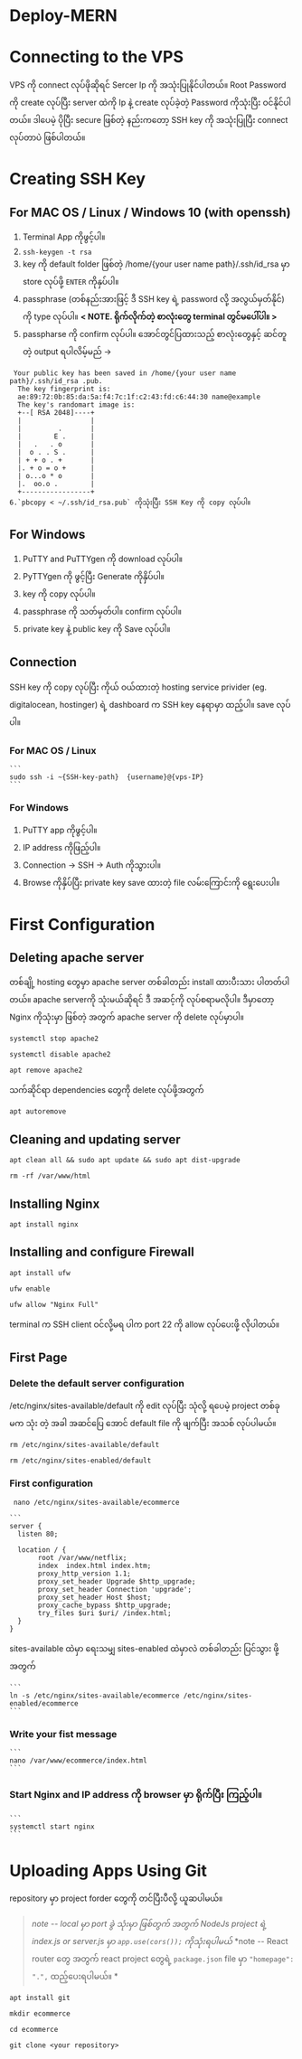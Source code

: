 # Deploy-MERN
# Connecting to the VPS
  VPS ကို connect လုပ်ဖိုဆိုရင် Sercer Ip ကို အသုံးပြုနိုင်ပါတယ်။ Root Password ကို create လုပ်ပြီး server ထဲကို Ip နဲ့  create လုပ်ခဲ့တဲ့ Password ကိုသုံးပြီး ဝင်နိုင်ပါတယ်။ ဒါပေမဲ့ ပိုပြီး secure ဖြစ်တဲ့ နည်းကတော့ SSH key ကို အသုံးပြုပြီး connect လုပ်တာပဲ ဖြစ်ပါတယ်။
# Creating SSH Key
## For MAC OS / Linux / Windows 10 (with openssh)
   1. Terminal App ကိုဖွင့်ပါ။
   2. `ssh-keygen -t rsa`
   3. key ကို default folder ဖြစ်တဲ့ /home/{your user name path}/.ssh/id_rsa မှာ  store လုပ်ဖို့ `ENTER` ကိုနှပ်ပါ။
   4. passphrase (တစ်နည်းအားဖြင့် ဒီ SSH key ရဲ့ password လို့ အလွယ်မှတ်နိုင်) ကို type လုပ်ပါ။ **< NOTE. ရိုက်လိုက်တဲ့ စာလုံးတွေ terminal တွင်မပေါ်ပါ။ >**
   5. passpharse ကို confirm လုပ်ပါ။ အောင်တွင်ပြထားသည့် စာလုံးတွေနှင့် ဆင်တူတဲ့ output ရပါလိမ့်မည် ->

     Your public key has been saved in /home/{your user name path}/.ssh/id_rsa .pub.
      The key fingerprint is:
      ae:89:72:0b:85:da:5a:f4:7c:1f:c2:43:fd:c6:44:30 name@example
      The key's randomart image is:
      +--[ RSA 2048]----+
      |                 |
      |         .       |
      |        E .      |
      |   .   . o       |
      |  o . . S .      |
      | + + o . +       |
      |. + o = o +      |
      | o...o * o       |
      |.  oo.o .        |
      +-----------------+ 
    6.`pbcopy < ~/.ssh/id_rsa.pub` ကိုသုံးပြီး SSH Key ကို copy လုပ်ပါ။

## For Windows

  1. PuTTY and PuTTYgen ကို download လုပ်ပါ။
  2. PyTTYgen ကို ဖွင့်ပြီး Generate ကိုနှိပ်ပါ။
  3. key ကို copy လုပ်ပါ။ 
  4. passphrase ကို သတ်မှတ်ပါ။ confirm လုပ်ပါ။
  5. private key နဲ့ public key ကို Save လုပ်ပါ။

## Connection

   SSH key ကို copy လုပ်ပြီး ကိုယ် ဝယ်ထားတဲ့ hosting service privider (eg. digitalocean, hostinger) ရဲ့ dashboard က SSH key နေရာမှာ ထည့်ပါ။ save လုပ်ပါ။ 

### For MAC OS / Linux

    ```
    sudo ssh -i ~{SSH-key-path}  {username}@{vps-IP}
    ```
    
### For Windows

   1. PuTTY app ကိုဖွင့်ပါ။
   2. IP address ကိုဖြည့်ပါ။
   3. Connection -> SSH -> Auth ကိုသွားပါ။
   4. Browse ကိုနှိပ်ပြီး private key save ထားတဲ့ file လမ်းကြောင်းကို ရွေးပေးပါ။

# First Configuration
## Deleting apache server

   တစ်ချို့  hosting တွေမှာ apache server တစ်ခါတည်း  install ထားပီးသား ပါတတ်ပါတယ်။ apache serverကို သုံးမယ်ဆိုရင် ဒီ အဆင့်ကို လုပ်စရာမလိုပါ။ 
   ဒီမှာတော့ Nginx ကိုသုံးမှာ ဖြစ်တဲ့ အတွက် apache server ကို delete လုပ်မှာပါ။

   ```
   systemctl stop apache2
   ```
   
   ```
   systemctl disable apache2
   ```
   
   ```
   apt remove apache2
   ```
   
   သက်ဆိုင်ရာ dependencies တွေကို delete လုပ်ဖို့အတွက်
   
   ```
   apt autoremove
   ```
   
## Cleaning and updating server

   ```
   apt clean all && sudo apt update && sudo apt dist-upgrade
   ```
   
   ```
   rm -rf /var/www/html
   ```
   
## Installing Nginx

   ```
   apt install nginx
   ```

## Installing and configure Firewall

   ```
   apt install ufw
   ```
   
   ```
   ufw enable
   ```
   
   ```
   ufw allow "Nginx Full"
   ```
   terminal က SSH client ဝင်လို့မရ ပါက port 22 ကို allow လုပ်ပေးဖို့ လိုပါတယ်။

## First Page
### Delete the default server configuration
   
   /etc/nginx/sites-available/default ကို edit လုပ်ပြီး သုံလို့ ရပေမဲ့ project တစ်ခု မက သုံး တဲ့ အခါ အဆင်ပြေ အောင် default file ကို ဖျက်ပြီး အသစ် လုပ်ပါမယ်။
   
   ```
   rm /etc/nginx/sites-available/default
   ```
   
   ```
   rm /etc/nginx/sites-enabled/default
   ```
   
### First configuration
 
   ```
    nano /etc/nginx/sites-available/ecommerce
   ```
   
    ```
    server {
      listen 80;

      location / {
           root /var/www/netflix;
           index  index.html index.htm;
           proxy_http_version 1.1;
           proxy_set_header Upgrade $http_upgrade;
           proxy_set_header Connection 'upgrade';
           proxy_set_header Host $host;
           proxy_cache_bypass $http_upgrade;
           try_files $uri $uri/ /index.html;
      }
    }
  
   
   sites-available ထဲမှာ ရေးသမျှ sites-enabled ထဲမှာလဲ တစ်ခါတည်း ပြင်သွား ဖို့ အတွက်
   
    ```
    ln -s /etc/nginx/sites-available/ecommerce /etc/nginx/sites-enabled/ecommerce
    ```
    
### Write your fist message

    ```
    nano /var/www/ecommerce/index.html
    ```

### Start Nginx and IP address ကို browser မှာ ရိုက်ပြီး ကြည့်ပါ။

    ```
    systemctl start nginx
    ```
# Uploading Apps Using Git

repository မှာ project forder တွေကို တင်ပြီးပီလို့ ယူဆပါမယ်။

 > *note -- local မှာ port ခွဲ သုံးမှာ ဖြစ်တွက် အတွက် NodeJs project ရဲ့ index.js or server.js မှာ `app.use(cors());` ကိုသုံးရပါမယ်*
 > *note -- React router တွေ အတွက် react project တွေရဲ့ `package.json` file မှာ `"homepage": ".",` ထည့်ပေးရပါမယ်။ *
 

  ```
  apt install git
  ```
  
  ```
  mkdir ecommerce
  ```
  
  ```
  cd ecommerce
  ```
  
  ```
  git clone <your repository>
  ```
